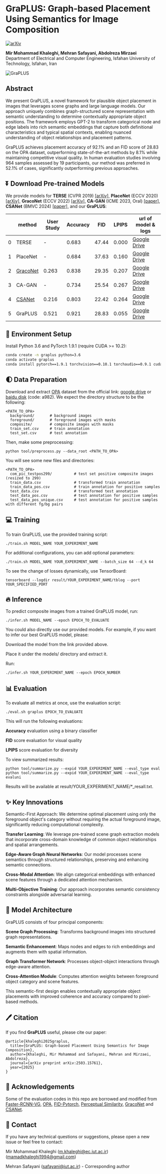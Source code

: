 # GraPLUS: Graph-based Placement Using Semantics for Image Composition

[![arXiv](https://img.shields.io/badge/arXiv-2503.15761-b31b1b.svg)](https://arxiv.org/abs/2503.15761)

**Mir Mohammad Khaleghi, Mehran Safayani, Abdolreza Mirzaei**  
Department of Electrical and Computer Engineering, Isfahan University of Technology, Isfahan, Iran

![GraPLUS](images/framework.png)

## Abstract

We present GraPLUS, a novel framework for plausible object placement in images that leverages scene graphs and large language models. Our approach uniquely combines graph-structured scene representation with semantic understanding to determine contextually appropriate object positions. The framework employs GPT-2 to transform categorical node and edge labels into rich semantic embeddings that capture both definitional characteristics and typical spatial contexts, enabling nuanced understanding of object relationships and placement patterns.

GraPLUS achieves placement accuracy of 92.1% and an FID score of 28.83 on the OPA dataset, outperforming state-of-the-art methods by 8.1% while maintaining competitive visual quality. In human evaluation studies involving 964 samples assessed by 19 participants, our method was preferred in 52.1% of cases, significantly outperforming previous approaches.

## ⏬ Download Pre-trained Models 

We provide models for **TERSE** (CVPR 2019) [[arXiv]](https://arxiv.org/abs/1904.05475), **PlaceNet** (ECCV 2020) [[arXiv]](https://www.ecva.net/papers/eccv_2020/papers_ECCV/papers/123580562.pdf), **GracoNet** (ECCV 2022) [[arXiv]](https://arxiv.org/abs/2207.11464), **CA-GAN** (ICME 2023, Oral) [[paper]](https://ieeexplore.ieee.org/stamp/stamp.jsp?tp=&arnumber=10219885), **CSANet** (BMVC 2024) [[paper]](https://papers.bmvc2024.org/0165.pdf), and our **GraPLUS**:

|     | method   | User Study | Accuracy | FID    | LPIPS  | url of model & logs |
|-----|----------|------------|----------|--------|--------|---------------------|
| 0   | TERSE    | -          |   0.683  | 47.44  | 0.000  | [Google Drive](https://drive.google.com/file/d/1xxxxxxxxxxxxx/view?usp=sharing) |
| 1   | PlaceNet | -          |   0.684  | 37.63  | 0.160  | [Google Drive](https://drive.google.com/file/d/1xxxxxxxxxxxxx/view?usp=sharing) |
| 2   | [GracoNet](https://github.com/bcmi/GracoNet-Object-Placement) |   0.263 | 0.838 | 29.35 | 0.207 | [Google Drive](https://drive.google.com/file/d/1xxxxxxxxxxxxx/view?usp=sharing) |
| 3   | CA-GAN   | -          |   0.734  | 25.54  | 0.267  | [Google Drive](https://drive.google.com/file/d/1xxxxxxxxxxxxx/view?usp=sharing) |
| 4   | [CSANet](https://github.com/CodeGoat24/CSANet) | 0.216 | 0.803 | 22.42 | 0.264 | [Google Drive](https://drive.google.com/file/d/1xxxxxxxxxxxxx/view?usp=sharing) |
| 5   | GraPLUS  | 0.521      |   0.921  | 28.83  | 0.055  | [Google Drive](https://drive.google.com/file/d/1xxxxxxxxxxxxx/view?usp=sharing) |

## 🔧 Environment Setup

Install Python 3.6 and PyTorch 1.9.1 (require CUDA >= 10.2):
```bash
conda create -n graplus python=3.6
conda activate graplus
conda install pytorch==1.9.1 torchvision==0.10.1 torchaudio==0.9.1 cudatoolkit=10.2 -c pytorch
```



## 🌓 Data Preparation
Download and extract [OPA](https://github.com/bcmi/Object-Placement-Assessment-Dataset-OPA) dataset from the official link: [google drive](https://drive.google.com/file/d/133Wic_nSqfrIajDnnxwvGzjVti-7Y6PF/view?usp=sharing) or [baidu disk](https://pan.baidu.com/s/1IzVLcXWLFgFR4GAbxZUPkw) (code: a982). We expect the directory structure to be the following:
```
<PATH_TO_OPA>
  background/       # background images
  foreground/       # foreground images with masks
  composite/        # composite images with masks
  train_set.csv     # train annotation
  test_set.csv      # test annotation
```

Then, make some preprocessing:
```
python tool/preprocess.py --data_root <PATH_TO_OPA>
```
You will see some new files and directories:
```
<PATH_TO_OPA>
  com_pic_testpos299/          # test set positive composite images (resized to 299)
  train_data.csv               # transformed train annotation
  train_data_pos.csv           # train annotation for positive samples
  test_data.csv                # transformed test annotation
  test_data_pos.csv            # test annotation for positive samples
  test_data_pos_unique.csv     # test annotation for positive samples with different fg/bg pairs 
```

## 💻 Training
To train GraPLUS, use the provided training script:

```
./train.sh MODEL_NAME YOUR_EXPERIMENT_NAME
```
For additional configurations, you can add optional parameters:
```
./train.sh MODEL_NAME YOUR_EXPERIMENT_NAME --batch_size 64 --d_k 64
```
To see the change of losses dynamically, use TensorBoard:

```
tensorboard --logdir result/YOUR_EXPERIMENT_NAME/tblog --port YOUR_SPECIFIED_PORT
```
## 🔥 Inference
To predict composite images from a trained GraPLUS model, run:

```
./infer.sh MODEL_NAME --epoch EPOCH_TO_EVALUATE 
```

You could also directly use our provided models. For example, if you want to infer our best GraPLUS model, please:

Download the model from the link provided above.

Place it under the models/ directory and extract it.

Run:
```
./infer.sh YOUR_EXPERIMENT_NAME --epoch EPOCH_NUMBER 
```
## 📊 Evaluation
To evaluate all metrics at once, use the evaluation script:
```
./eval.sh graplus EPOCH_TO_EVALUATE
```
This will run the following evaluations:

**Accuracy** evaluation using a binary classifier

**FID** score evaluation for visual quality

**LPIPS** score evaluation for diversity

To view summarized results:

```
python tool/summarize.py --expid YOUR_EXPERIMENT_NAME --eval_type eval
python tool/summarize.py --expid YOUR_EXPERIMENT_NAME --eval_type evaluni
```
Results will be available at result/YOUR_EXPERIMENT_NAME/*_resall.txt.

## ✨ Key Innovations
Semantic-First Approach: We determine optimal placement using only the foreground object's category without requiring the actual foreground image, significantly reducing computational complexity.

**Transfer Learning**: We leverage pre-trained scene graph extraction models that incorporate cross-domain knowledge of common object relationships and spatial arrangements.

**Edge-Aware Graph Neural Networks**: Our model processes scene semantics through structured relationships, preserving and enhancing semantic connections.

**Cross-Modal Attention**: We align categorical embeddings with enhanced scene features through a dedicated attention mechanism.

**Multi-Objective Training**: Our approach incorporates semantic consistency constraints alongside adversarial learning.

## 📑 Model Architecture
GraPLUS consists of four principal components:

**Scene Graph Processing**: Transforms background images into structured graph representations.

**Semantic Enhancement**: Maps nodes and edges to rich embeddings and augments them with spatial information.

**Graph Transformer Network**: Processes object-object interactions through edge-aware attention.

**Cross-Attention Module**: Computes attention weights between foreground object category and scene features.

This semantic-first design enables contextually appropriate object placements with improved coherence and accuracy compared to pixel-based methods.

## 🖊️ Citation
If you find **GraPLUS** useful, please cite our paper:

```
@article{khaleghi2025graplus,
  title={GraPLUS: Graph-based Placement Using Semantics for Image Composition},
  author={Khaleghi, Mir Mohammad and Safayani, Mehran and Mirzaei, Abdolreza},
  journal={arXiv preprint arXiv:2503.15761},
  year={2025}
}
```

## 🙏 Acknowledgements
Some of the evaluation codes in this repo are borrowed and modified from [Faster-RCNN-VG](https://github.com/shilrley6/Faster-R-CNN-with-model-pretrained-on-Visual-Genome), [OPA](https://github.com/bcmi/Object-Placement-Assessment-Dataset-OPA),  [FID-Pytorch](https://github.com/mseitzer/pytorch-fid), [Perceptual Similarity](https://github.com/richzhang/PerceptualSimilarity), [GracoNet](https://github.com/bcmi/GracoNet-Object-Placement) and [CSANet](https://github.com/CodeGoat24/CSANet).

## 📧 Contact
If you have any technical questions or suggestions, please open a new issue or feel free to contact:

Mir Mohammad Khaleghi (m.khaleghi@ec.iut.ac.ir) (mamadkhaleghi1994@gmail.com)

Mehran Safayani (safayani@iut.ac.ir) - Corresponding author


